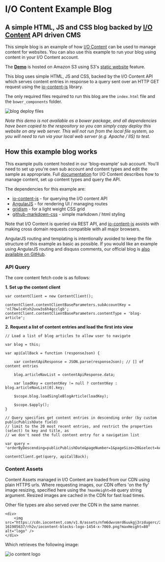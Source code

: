 # I/O Content Example Blog

## A simple HTML, JS and CSS blog backed by [I/O Content](http://www.icontent.com) API driven CMS

This simple blog is an example of how [I/O Content](http://www.icontent.com) can be used to manage content for websites. You can also use this example to run your blog using content in your I/O Content account.


The **[Demo](http://exampleblog.iocontent.com/index.html?key=xtun42ocqlxeu56wim5s3ccuma)** is hosted on Amazon S3 using S3's [static website](http://docs.aws.amazon.com/AmazonS3/latest/dev/website-hosting-custom-domain-walkthrough.html) feature.

This blog uses simple HTML, JS and CSS, backed by the I/O Content API which serves content entries in response to a query sent over an HTTP GET request using the [io-content-js](https://github.com/appsoftware/io-content-js) library. 

The only required files required to run this blog are the `index.html` file and the `bower_components` folder.

![blog deploy files](https://cdn.iocontent.com/v1.0/assets/nl7bwlc4txh2uvw3s6h4gcclgb/20151113-121206643/062b/example-blog-required-files.png)

*Note this demo is not available as a bower package, and all dependencies have been copied to the respository so you can simply copy deploy this website on any web server. This will not run from the local file system, so you will need to run via your local web server (e.g. Apache / IIS) to test.*

## How this example blog works

This example pulls content hosted in our 'blog-example' sub account. You'll need to set up you're own sub account and content types and edit the sample as appropriate. Full [documentation](https://github.com/appsoftware/io-content-docs)  for I/O Content describes how to manage content, set up content types and query the API.

The dependencies for this example are:

- [io-content-js](https://github.com/appsoftware/io-content-js) - for querying the I/O content API
- [AngularJS](https://github.com/angular) - for rendering UI / managing routes
- [gridism](https://github.com/cobyism/gridism) - for a light weight CSS grid
- [github-markdown-css](https://github.com/sindresorhus/github-markdown-css) - simple markdown / html styling

Note that I/O Content is queried via REST API, and [io-content-js](https://github.com/appsoftware/io-content-js) assists with making cross domain requests compatible with all major browsers.

AngularJS routing and templating is intentionally avoided to keep the file structure of this example as basic as possible. If you would like an example using AngularJS routing and disquss comments, our official blog is [also available on GitHub](https://github.com/appsoftware/io-content-blog).

### API Query

The core content fetch code is as follows:

**1. Set up the content client**


	var contentClient = new ContentClient();
	
	contentClient.contentClientBaseParameters.subAccountKey = 'nl7bwlc4txh2uvw3s6h4gcclgb';
	contentClient.contentClientBaseParameters.contentType = 'blog-article';


**2. Request a list of content entries and load the first into view**


	// Load a list of blog articles to allow user to navigate
								
	var blog = this;
	
	var apiCallBack = function (responseJson) {
	
		var contentApiResponse = JSON.parse(responseJson); // [] of content entries
		
		blog.articleNavList = contentApiResponse.data;
		
		var loadKey = contentKey != null ? contentKey : blog.articleNavList[0].key;
		
		$scope.blog.loadSingleBlogArticle(loadKey);
		
		$scope.$apply();
	}
	
	// Query specifies get content entries in descending order (by custom publicPublishDate field)
	// limit to the 20 most recent entries, and restrict the properties (select) to key and title, as
	// we don't need the full content entry for a navigation list
	
	var query = 'orderByDescending=publicPublishDate&pageNumber=1&pageSize=20&select=key+title';
	
	contentClient.get(query, apiCallBack);


### Content Assets

Content Assets managed in I/O Content are loaded from our CDN using plain HTTPS urls. Where requesting images, our CDN offers 'on the fly' image resizing, specified here using the `?maxHeight=80` query string argument. Resized images are cached in the CDN for fast load times.

Other file types are also served over the CDN in the same manner.


	<div>
		<img src="https://cdn.iocontent.com/v1.0/assets/nfm6dwvsmrd6uukgj3rzdugerc/20151209-161905637/rh2v/iocontent-blocks-logo-1454-x-7069.png?maxHeight=80" alt="logo" />
	</div>

Which retrieves the following image:

![io content logo](https://cdn.iocontent.com/v1.0/assets/nfm6dwvsmrd6uukgj3rzdugerc/20151209-161905637/rh2v/iocontent-blocks-logo-1454-x-7069.png?maxHeight=80)
